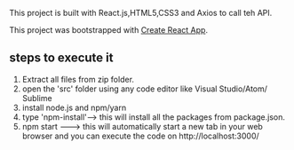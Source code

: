 ﻿
This project is built with React.js,HTML5,CSS3 and Axios to call teh API.

This project was bootstrapped with [Create React App](https://github.com/facebook/create-react-app).

## steps to execute it

1. Extract all files from zip folder.
2. open the 'src' folder using any code editor like Visual Studio/Atom/ Sublime
3. install node.js and npm/yarn
4. type 'npm-install'--> this will install all the packages from package.json.
5. npm start ---> this will automatically start a new tab in your web browser and you can execute the code on http://localhost:3000/






